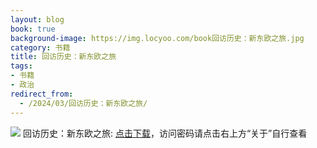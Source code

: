 ```yaml
---
layout: blog
book: true
background-image: https://img.locyoo.com/book回访历史：新东欧之旅.jpg
category: 书籍
title: 回访历史：新东欧之旅
tags:
- 书籍
- 政治
redirect_from:
  - /2024/03/回访历史：新东欧之旅/
---
```

![](https://img.locyoo.com/book回访历史：新东欧之旅.jpg)
回访历史：新东欧之旅: <a name = "ref1" href="https://url18.ctfile.com/f/50983618-1350064922-b61ee1?p=3619">点击下载</a>，访问密码请点击右上方“关于”自行查看